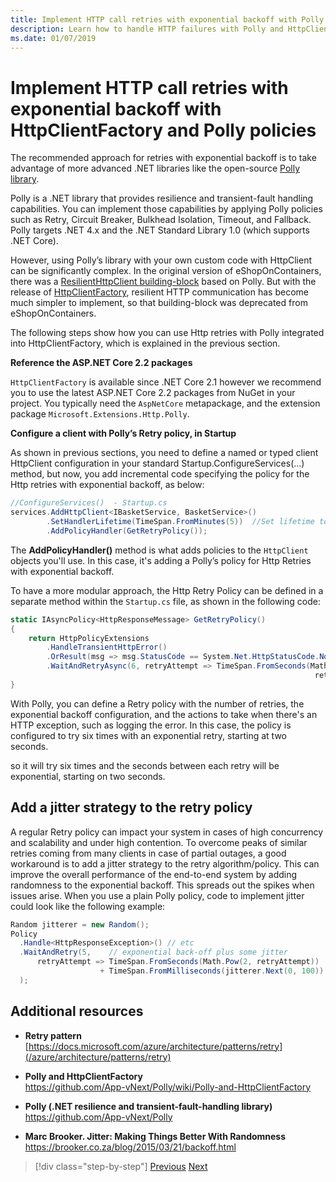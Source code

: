 ```yaml
---
title: Implement HTTP call retries with exponential backoff with Polly
description: Learn how to handle HTTP failures with Polly and HttpClientFactory.
ms.date: 01/07/2019
---
```


# Implement HTTP call retries with exponential backoff with HttpClientFactory and Polly policies

The recommended approach for retries with exponential backoff is to take advantage of more advanced .NET libraries like the open-source [Polly library](https://github.com/App-vNext/Polly).

Polly is a .NET library that provides resilience and transient-fault handling capabilities. You can implement those capabilities by applying Polly policies such as Retry, Circuit Breaker, Bulkhead Isolation, Timeout, and Fallback. Polly targets .NET 4.x and the .NET Standard Library 1.0 (which supports .NET Core).

However, using Polly’s library with your own custom code with HttpClient can be significantly complex. In the original version of eShopOnContainers, there was a [ResilientHttpClient building-block](https://github.com/dotnet-architecture/eShopOnContainers/commit/0c317d56f3c8937f6823cf1b45f5683397274815#diff-e6532e623eb606a0f8568663403e3a10) based on Polly. But with the release of [HttpClientFactory](use-httpclientfactory-to-implement-resilient-http-requests.md), resilient HTTP communication has become much simpler to implement, so that building-block was deprecated from eShopOnContainers. 

The following steps show how you can use Http retries with Polly integrated into HttpClientFactory, which is explained in the previous section.

**Reference the ASP.NET Core 2.2 packages**

`HttpClientFactory` is available since .NET Core 2.1 however we recommend you to use the latest ASP.NET Core 2.2 packages from NuGet in your project. You typically need the `AspNetCore` metapackage, and the extension package `Microsoft.Extensions.Http.Polly`.

**Configure a client with Polly’s Retry policy, in Startup**

As shown in previous sections, you need to define a named or typed client HttpClient configuration in your standard Startup.ConfigureServices(...) method, but now, you add incremental code specifying the policy for the Http retries with exponential backoff, as below:

```csharp
//ConfigureServices()  - Startup.cs
services.AddHttpClient<IBasketService, BasketService>()
        .SetHandlerLifetime(TimeSpan.FromMinutes(5))  //Set lifetime to five minutes
        .AddPolicyHandler(GetRetryPolicy());
```

The **AddPolicyHandler()** method is what adds policies to the `HttpClient` objects you'll use. In this case, it's adding a Polly’s policy for Http Retries with exponential backoff.

To have a more modular approach, the Http Retry Policy can be defined in a separate method within the `Startup.cs` file, as shown in the following code:

```csharp
static IAsyncPolicy<HttpResponseMessage> GetRetryPolicy()
{
    return HttpPolicyExtensions
        .HandleTransientHttpError()
        .OrResult(msg => msg.StatusCode == System.Net.HttpStatusCode.NotFound)
        .WaitAndRetryAsync(6, retryAttempt => TimeSpan.FromSeconds(Math.Pow(2,
                                                                    retryAttempt)));
}
```

With Polly, you can define a Retry policy with the number of retries, the exponential backoff configuration, and the actions to take when there's an HTTP exception, such as logging the error. In this case, the policy is configured to try six times with an exponential retry, starting at two seconds. 

so it will try six times and the seconds between each retry will be exponential, starting on two seconds.

## Add a jitter strategy to the retry policy

A regular Retry policy can impact your system in cases of high concurrency and scalability and under high contention. To overcome peaks of similar retries coming from many clients in case of partial outages, a good workaround is to add a jitter strategy to the retry algorithm/policy. This can improve the overall performance of the end-to-end system by adding randomness to the exponential backoff. This spreads out the spikes when issues arise. When you use a plain Polly policy, code to implement jitter could look like the following example:

```csharp
Random jitterer = new Random(); 
Policy
  .Handle<HttpResponseException>() // etc
  .WaitAndRetry(5,    // exponential back-off plus some jitter
      retryAttempt => TimeSpan.FromSeconds(Math.Pow(2, retryAttempt))  
                    + TimeSpan.FromMilliseconds(jitterer.Next(0, 100)) 
  );
```

## Additional resources

- **Retry pattern** \
  [https://docs.microsoft.com/azure/architecture/patterns/retry](/azure/architecture/patterns/retry)

- **Polly and HttpClientFactory** \
  <https://github.com/App-vNext/Polly/wiki/Polly-and-HttpClientFactory>

- **Polly (.NET resilience and transient-fault-handling library)** \
  <https://github.com/App-vNext/Polly>

- **Marc Brooker. Jitter: Making Things Better With Randomness** \
  <https://brooker.co.za/blog/2015/03/21/backoff.html>

>[!div class="step-by-step"]
>[Previous](explore-custom-http-call-retries-exponential-backoff.md)
>[Next](implement-circuit-breaker-pattern.md)
